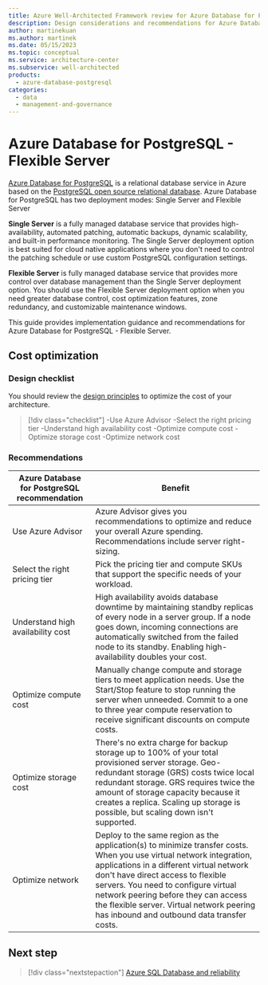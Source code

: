 ```yaml
---
title: Azure Well-Architected Framework review for Azure Database for PostgreSQL
description: Design considerations and recommendations for Azure Database for PostgrSQL
author: martinekuan
ms.author: martinek
ms.date: 05/15/2023
ms.topic: conceptual
ms.service: architecture-center
ms.subservice: well-architected
products:
  - azure-database-postgresql
categories:
  - data
  - management-and-governance
---
```


# Azure Database for PostgreSQL - Flexible Server

[Azure Database for PostgreSQL](/azure/postgresql/overview) is a relational database service in Azure based on the [PostgreSQL open source relational database](https://www.postgresql.org/). Azure Database for PostgreSQL has two deployment modes: Single Server and Flexible Server

**Single Server** is a fully managed database service that provides high-availability, automated patching, automatic backups, dynamic scalability, and built-in performance monitoring. The Single Server deployment option is best suited for cloud native applications where you don't need to control the patching schedule or use custom PostgreSQL configuration settings.

**Flexible Server** is fully managed database service that provides more control over database management than the Single Server deployment option. You should use the Flexible Server deployment option when you need greater database control, cost optimization features, zone redundancy, and customizable maintenance windows.

This guide provides implementation guidance and recommendations for Azure Database for PostgreSQL - Flexible Server.

## Cost optimization

### Design checklist

You should review the [design principles](/azure/architecture/framework/cost/principles) to optimize the cost of your architecture.

> [!div class="checklist"]
> -Use Azure Advisor
> -Select the right pricing tier
> -Understand high availability cost
> -Optimize compute cost
> -Optimize storage cost
> -Optimize network cost

### Recommendations

Azure Database for PostgreSQL recommendation | Benefit
| --- | --- |
| Use Azure Advisor | Azure Advisor gives you recommendations to optimize and reduce your overall Azure spending. Recommendations include server right-sizing. |
| Select the right pricing tier | Pick the pricing tier and compute SKUs that support the specific needs of your workload. |
| Understand high availability cost | High availability avoids database downtime by maintaining standby replicas of every node in a server group. If a node goes down, incoming connections are automatically switched from the failed node to its standby. Enabling high-availability doubles your cost. |
| Optimize compute cost | Manually change compute and storage tiers to meet application needs. Use the Start/Stop feature to stop running the server when unneeded. Commit to a one to three year compute reservation to receive significant discounts on compute costs.|
| Optimize storage cost | There's no extra charge for backup storage up to 100% of your total provisioned server storage. Geo-redundant storage (GRS) costs twice local redundant storage. GRS requires twice the amount of storage capacity because it creates a replica. Scaling up storage is possible, but scaling down isn't supported.
| Optimize network | Deploy to the same region as the application(s) to minimize transfer costs. When you use virtual network integration, applications in a different virtual network don't have direct access to flexible servers. You need to configure virtual network peering before they can access the flexible server. Virtual network peering has inbound and outbound data transfer costs.

## Next step

> [!div class="nextstepaction"]
> [Azure SQL Database and reliability](../azure-sql-database/reliability.md)
